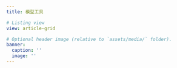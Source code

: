 ```yaml
---
title: 模型工具

# Listing view
view: article-grid

# Optional header image (relative to `assets/media/` folder).
banner:
  caption: ''
  image: ''
---
```

